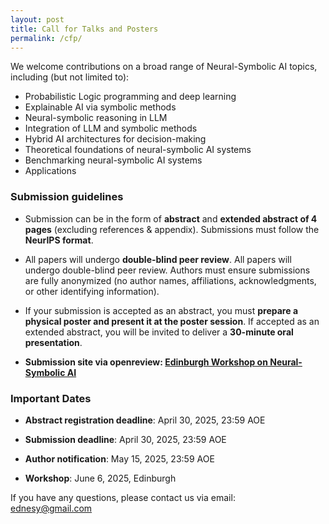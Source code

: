 ```yaml
---
layout: post
title: Call for Talks and Posters
permalink: /cfp/
---
```


<!-- The Workshop will be held in person on Monday, 13 May 2024, in Singapore, as a part of the [The Web Conference 2024](https://www2024.thewebconf.org/). -->

<!-- and for **the camera ready submission**, which has the correct notice at the first page of your paper. Please use the option `\usepackage[final]{xx}` in your main text file. Please **upload your camera ready version via making a revision at OpenReview**.  -->

We welcome contributions on a broad range of Neural-Symbolic AI topics, including (but not limited to):  

- Probabilistic Logic programming and deep learning 
- Explainable AI via symbolic methods 
- Neural-symbolic reasoning in LLM
- Integration of LLM and symbolic methods  
- Hybrid AI architectures for decision-making  
- Theoretical foundations of neural-symbolic AI systems
- Benchmarking neural-symbolic AI systems
- Applications 

### Submission guidelines

- Submission can be in the form of **abstract** and **extended abstract of 4 pages** (excluding references & appendix). Submissions must follow the **NeurIPS format**. 

- All papers will undergo **double-blind peer review**. All papers will undergo double-blind peer review.  Authors must ensure submissions are fully anonymized (no author names, affiliations, acknowledgments, or other identifying information). 

-  If your submission is accepted as an abstract, you must **prepare a physical poster and present it at the poster session**. If accepted as an extended abstract, you will be invited to deliver a **30-minute oral presentation**.

- **Submission site via openreview: [Edinburgh Workshop on Neural-Symbolic AI](openreview)** <br>


<!-- Posters will need to be A1 size 23.4”w x 33.1”h (W 59.4 x H 89.1 cm) size, portrait (not landscape) and must be submitted in PDF format. Outstanding posters will be invited for a talk. -->

<!--Posters will need to be A1 size, portrait (not landscape) and must be submitted in PDF format. -->
<!-- ~~8~~ 9 pages (excluding references and supplementary materials).  -->
<!--**6 presented by oral talks.** -->
<!--**We will select xx papers for short spotlight presentations and 2 papers for the outstanding paper.**-->
<!-- by [contacting the workshop committee](mailto:xx@xx.com). -->
<!-- We sincerely appreciate the sponsorship from xx on our workshop. -->

### Important Dates

- **Abstract registration deadline**: April 30, 2025, 23:59 AOE <br>

- **Submission deadline**: April 30, 2025, 23:59 AOE

- **Author notification**: May 15, 2025, 23:59 AOE

- **Workshop**: June 6, 2025, Edinburgh <br>


If you have any questions, please contact us via email:<br>
[ednesy@gmail.com](mailto:ednesy@gmail.com)

<!-- ### Sponsorship
*WWW 2024 xx Workshop is generously sponsored by xx.*
<img src="https://github.com/xx/xx.github.io/blob/master/images/xx.png?raw=true" alt="xx sponsorship" width="250" height="85"> -->
